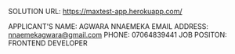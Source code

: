 SOLUTION URL:  https://maxtest-app.herokuapp.com/ 


APPLICANT'S NAME: AGWARA NNAEMEKA
EMAIL ADDRESS: nnaemekagwara@gmail.com
PHONE: 07064839441
JOB POSITON: FRONTEND DEVELOPER
